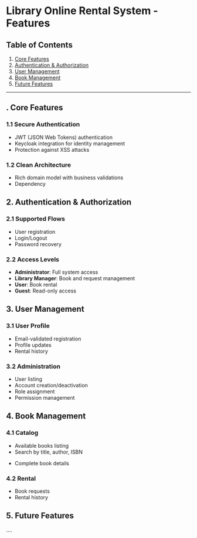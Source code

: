 # Library Online Rental System - Features

## Table of Contents

1. [Core Features](#1-core-features)  
2. [Authentication & Authorization](#2-authentication--authorization)  
3. [User Management](#3-user-management)  
4. [Book Management](#4-book-management)  
5. [Future Features](#5-future-features)

---

## . Core Features

### 1.1 Secure Authentication
- JWT (JSON Web Tokens) authentication
- Keycloak integration for identity management
- Protection against XSS attacks

### 1.2 Clean Architecture
- Rich domain model with business validations
- Dependency

## 2. Authentication & Authorization

### 2.1 Supported Flows
- User registration
- Login/Logout
- Password recovery
<!--- Token refresh -->


### 2.2 Access Levels
- **Administrator**: Full system access
- **Library Manager**: Book and request management
- **User**: Book rental
- **Guest**: Read-only access

## 3. User Management

### 3.1 User Profile
- Email-validated registration
- Profile updates
- Rental history

### 3.2 Administration
- User listing
- Account creation/deactivation
- Role assignment
- Permission management

## 4. Book Management

### 4.1 Catalog
- Available books listing
- Search by title, author, ISBN
<!-- - Advanced filters -->
- Complete book details

### 4.2 Rental
- Book requests
- Rental history
<!-- - Rental renewals -->

## 5. Future Features

....

